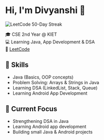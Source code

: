 # Hi, I'm Divyanshi 👋
![LeetCode 50-Day Streak](https://img.shields.io/badge/LeetCode-50_Day_Streak-FFA116?style=flat-square&logo=leetcode&logoColor=white)


🎓 CSE 2nd Year @ KIET  
💻 Learning Java, App Development & DSA  
🔗 [LeetCode](https://leetcode.com/Divyanshi_khemani)

## 🔧 Skills
- Java (Basics, OOP concepts)
- Problem Solving: Arrays & Strings in Java
- Learning DSA (LinkedList, Stack, Queue)
- Learning Android App Development



## 🚀 Current Focus
- Strengthening DSA in Java
- Learning Android app development
- Building small Java & Android projects


<!--
**Divyanshi312/Divyanshi312** is a ✨ _special_ ✨ repository because its `README.md` (this file) appears on your GitHub profile.

Here are some ideas to get you started:

- 🔭 I’m currently working on ...
- 🌱 I’m currently learning ...
- 👯 I’m looking to collaborate on ...
- 🤔 I’m looking for help with ...
- 💬 Ask me about ...
- 📫 How to reach me: ...
- 😄 Pronouns: ...
- ⚡ Fun fact: ...
-->
